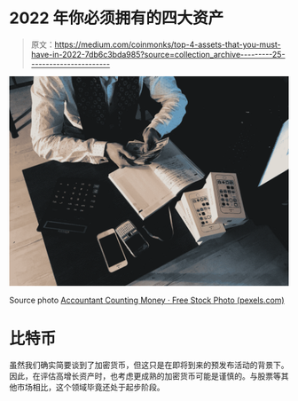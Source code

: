 # 2022 年你必须拥有的四大资产

> 原文：<https://medium.com/coinmonks/top-4-assets-that-you-must-have-in-2022-7db6c3bda985?source=collection_archive---------25----------------------->

![](img/d3958bbf52a790efe109dd077af93477.png)

Source photo [Accountant Counting Money · Free Stock Photo (pexels.com)](https://www.pexels.com/photo/accountant-counting-money-210990/)

# 比特币

虽然我们确实简要谈到了加密货币，但这只是在即将到来的预发布活动的背景下。因此，在评估高增长资产时，也考虑更成熟的加密货币可能是谨慎的。与股票等其他市场相比，这个领域毕竟还处于起步阶段。